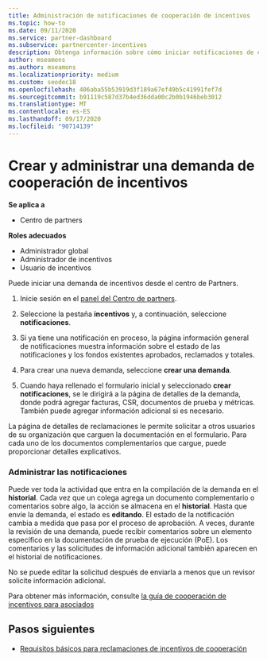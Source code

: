 ```yaml
---
title: Administración de notificaciones de cooperación de incentivos
ms.topic: how-to
ms.date: 09/11/2020
ms.service: partner-dashboard
ms.subservice: partnercenter-incentives
description: Obtenga información sobre cómo iniciar notificaciones de cooperabilidad de incentivos del centro de Partners. Puede ver toda la actividad que entra en la compilación de la demanda en el historial.
author: mseamons
ms.author: mseamons
ms.localizationpriority: medium
ms.custom: seodec18
ms.openlocfilehash: 406aba55b53919d3f189a67ef49b5c41991fef7d
ms.sourcegitcommit: b91119c587d37b4ed36dda00c2b0b1946beb3012
ms.translationtype: MT
ms.contentlocale: es-ES
ms.lasthandoff: 09/17/2020
ms.locfileid: "90714139"
---
```

# <a name="create-and-manage-an-incentives-co-op-claim"></a>Crear y administrar una demanda de cooperación de incentivos

**Se aplica a**

- Centro de partners

**Roles adecuados**

- Administrador global
- Administrador de incentivos
- Usuario de incentivos

Puede iniciar una demanda de incentivos desde el centro de Partners.

1. Inicie sesión en el [panel del Centro de partners](https://partner.microsoft.com/dashboard/).

2. Seleccione la pestaña **incentivos** y, a continuación, seleccione **notificaciones**.

3. Si ya tiene una notificación en proceso, la página información general de notificaciones muestra información sobre el estado de las notificaciones y los fondos existentes aprobados, reclamados y totales.

4. Para crear una nueva demanda, seleccione **crear una demanda**.

5. Cuando haya rellenado el formulario inicial y seleccionado **crear notificaciones**, se le dirigirá a la página de detalles de la demanda, donde podrá agregar facturas, CSR, documentos de prueba y métricas. También puede agregar información adicional si es necesario.

La página de detalles de reclamaciones le permite solicitar a otros usuarios de su organización que carguen la documentación en el formulario. Para cada uno de los documentos complementarios que cargue, puede proporcionar detalles explicativos. 

### <a name="manage-your-claims"></a>Administrar las notificaciones

Puede ver toda la actividad que entra en la compilación de la demanda en el **historial**. Cada vez que un colega agrega un documento complementario o comentarios sobre algo, la acción se almacena en el **historial**. Hasta que envíe la demanda, el estado es **editando**. El estado de la notificación cambia a medida que pasa por el proceso de aprobación. A veces, durante la revisión de una demanda, puede recibir comentarios sobre un elemento específico en la documentación de prueba de ejecución (PoE). Los comentarios y las solicitudes de información adicional también aparecen en el historial de notificaciones.

No se puede editar la solicitud después de enviarla a menos que un revisor solicite información adicional.

Para obtener más información, consulte [la guía de cooperación de incentivos para asociados](https://assets.microsoft.com/coop-guidebook.pdf)

## <a name="next-steps"></a>Pasos siguientes

- [Requisitos básicos para reclamaciones de incentivos de cooperación](core-requirements.md)